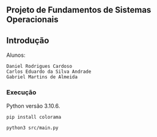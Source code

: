 ## Projeto de Fundamentos de Sistemas Operacionais

## Introdução 

Alunos:
        
    Daniel Rodrigues Cardoso
    Carlos Eduardo da Silva Andrade
    Gabriel Martins de Almeida

### Execução

Python versão 3.10.6.

```
pip install colorama
```

```
python3 src/main.py
```